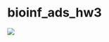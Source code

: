 # bioinf_ads_hw3

![](https://raw.githubusercontent.com/princecorwinofamber/bioinf_ads_hw3/main/SRR3414636_1.png)
